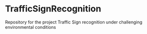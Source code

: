 # TrafficSignRecognition
Repository for the project Traffic Sign recognition under challenging environmental conditions
